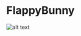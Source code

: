 # FlappyBunny
 ![alt text]([http://url/to/img.png](https://github.com/zoex483/FluffyBunny/commit/b8da99786dd05873f3bda748424fa91fddf97eb0#diff-cb379c18788c95e6764d68d0717d58d8ecc446599d84c4bce5053ce71defe96e))
